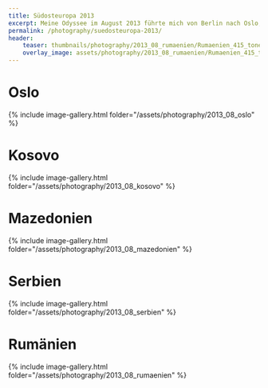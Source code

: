 ```yaml
---
title: Südosteuropa 2013
excerpt: Meine Odyssee im August 2013 führte mich von Berlin nach Oslo, anschließend in den Kosovo und über Mazedonien und Serbien nach Rumänien :D
permalink: /photography/suedosteuropa-2013/
header:
    teaser: thumbnails/photography/2013_08_rumaenien/Rumaenien_415_tonemapped.jpg
    overlay_image: assets/photography/2013_08_rumaenien/Rumaenien_415_tonemapped.jpg
---
```


# Oslo
{% include image-gallery.html folder="/assets/photography/2013_08_oslo" %}

# Kosovo
{% include image-gallery.html folder="/assets/photography/2013_08_kosovo" %}

# Mazedonien
{% include image-gallery.html folder="/assets/photography/2013_08_mazedonien" %}

# Serbien
{% include image-gallery.html folder="/assets/photography/2013_08_serbien" %}

# Rumänien
{% include image-gallery.html folder="/assets/photography/2013_08_rumaenien" %}